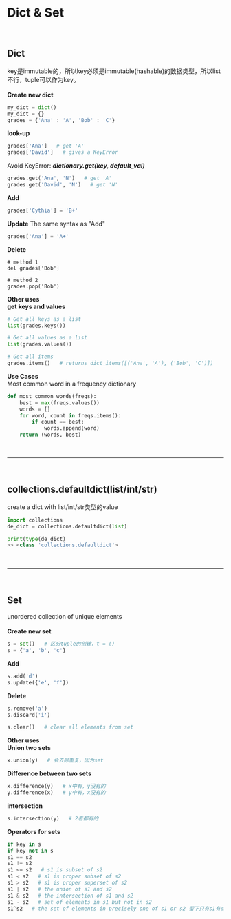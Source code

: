 # Dict & Set
<br>

## Dict
key是immutable的，所以key必须是immutable(hashable)的数据类型，所以list不行，tuple可以作为key。  
<br>
**Create new dict**
``` python
my_dict = dict()
my_dict = {}
grades = {'Ana' : 'A', 'Bob' : 'C'}
```

**look-up**
``` python
grades['Ana']   # get 'A'
grades['David']   # gives a KeyError
```
Avoid KeyError: ***dictionary.get(key, default_val)***

```python
grades.get('Ana', 'N')   # get 'A'
grades.get('David', 'N')   # get 'N'
```

**Add**
``` python
grades['Cythia'] = 'B+'
```
**Update**
The same syntax as "Add"
``` python
grades['Ana'] = 'A+'
```

**Delete**
``` pyhton
# method 1
del grades['Bob']

# method 2
grades.pop('Bob')
```

**Other uses**  
**get keys and values**
``` python
# Get all keys as a list
list(grades.keys())   

# Get all values as a list
list(grades.values())

# Get all items
grades.items()   # returns dict_items([('Ana', 'A'), ('Bob', 'C')])

```

**Use Cases**  
Most common word in a frequency dictionary
``` python
def most_common_words(freqs):
	best = max(freqs.values())
	words = []
	for word, count in freqs.items():
		if count == best:
			words.append(word)
	return (words, best)
```
<br>

------ 

<br>

## collections.defaultdict(list/int/str)
create a dict with list/int/str类型的value
```python
import collections
de_dict = collections.defaultdict(list)

print(type(de_dict)
>> <class 'collections.defaultdict'>

```
<br>

------ 
<br>

## Set
unordered collection of unique elements  
<br>
**Create new set**
``` python
s = set()   # 区分tuple的创建，t = ()
s = {'a', 'b', 'c'}
```

**Add**
``` python
s.add('d')
s.update({'e', 'f'})
```

**Delete**
``` python
s.remove('a')
s.discard('i')

s.clear()   # clear all elements from set
```
 
**Other uses**  
**Union two sets**
``` python
x.union(y)   # 会去除重复，因为set
```

**Difference between two sets**
``` python
x.difference(y)   # x中有，y没有的
y.difference(x)   # y中有，x没有的
```

**intersection**
``` python
s.intersection(y)   # 2者都有的
```

**Operators for sets**
``` python
if key in s
if key not in s
s1 == s2
s1 != s2
s1 <= s2   # s1 is subset of s2
s1 < s2   # s1 is proper subset of s2
s1 > s2   # s1 is proper superset of s2
s1 | s2   # the union of s1 and s2
s1 & s2   # the intersection of s1 and s2
s1 - s2   # set of elements in s1 but not in s2
s1^s2   # the set of elements in precisely one of s1 or s2 留下只有s1有或者只有s2有的元素
```


